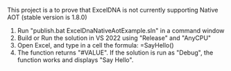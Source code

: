 This project is a to prove that ExcelDNA is not currently supporting Native AOT (stable version is 1.8.0)

1. Run "publish.bat ExcelDnaNativeAotExample.sln" in a command window
2. Build or Run the solution in VS 2022 using "Release" and "AnyCPU"
3. Open Excel, and type in a cell the formula: =SayHello()
4. The function returns "#VALUE". If the solution is run as "Debug", the function works and displays "Say Hello".


